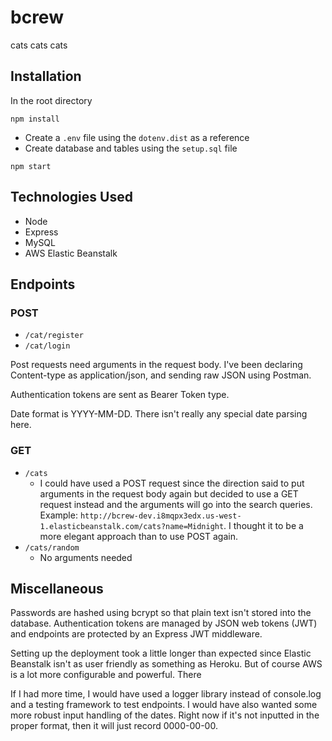 # bcrew
cats cats cats

## Installation

In the root directory
```
npm install
```

- Create a `.env` file using the `dotenv.dist` as a reference
- Create database and tables using the `setup.sql` file
```
npm start
```

## Technologies Used
- Node
- Express
- MySQL
- AWS Elastic Beanstalk

## Endpoints

### POST
- `/cat/register`
- `/cat/login`

Post requests need arguments in the request body. I've been declaring Content-type as application/json, and sending raw JSON using Postman.

Authentication tokens are sent as Bearer Token type.

Date format is YYYY-MM-DD. There isn't really any special date parsing here.

### GET
- `/cats`
  - I could have used a POST request since the direction said to put arguments in the request body again but decided to use a GET request instead and the arguments will go into the search queries. Example: `http://bcrew-dev.i8mqpx3edx.us-west-1.elasticbeanstalk.com/cats?name=Midnight`. I thought it to be a more elegant approach than to use POST again.
- `/cats/random`
  - No arguments needed

## Miscellaneous

Passwords are hashed using bcrypt so that plain text isn't stored into the database. Authentication tokens are managed by JSON web tokens (JWT) and endpoints are protected by an Express JWT middleware.

Setting up the deployment took a little longer than expected since Elastic Beanstalk isn't as user friendly as something as Heroku. But of course AWS is a lot more configurable and powerful. There

If I had more time, I would have used a logger library instead of console.log and a testing framework to test endpoints. I would have also wanted some more robust input handling of the dates. Right now if it's not inputted in the proper format, then it will just record 0000-00-00.
